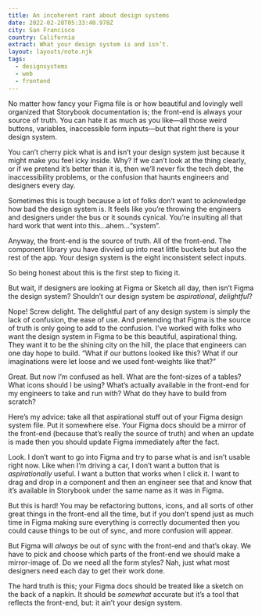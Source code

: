 ```yaml
---
title: An incoherent rant about design systems
date: 2022-02-28T05:33:40.978Z
city: San Francisco
country: California
extract: What your design system is and isn’t.
layout: layouts/note.njk
tags:
  - designsystems
  - web
  - frontend
---
```


No matter how fancy your Figma file is or how beautiful and lovingly well organized that Storybook documentation is; the front-end is always your source of truth. You can hate it as much as you like—all those weird buttons, variables, inaccessible form inputs—but that right there is your design system.

You can’t cherry pick what is and isn’t your design system just because it might make you feel icky inside. Why? If we can’t look at the thing clearly, or if we pretend it’s better than it is, then we’ll never fix the tech debt, the inaccessibility problems, or the confusion that haunts engineers and designers every day.

Sometimes this is tough because a lot of folks don’t want to acknowledge how bad the design system is. It feels like you’re throwing the engineers and designers under the bus or it sounds cynical. You’re insulting all that hard work that went into this...ahem...“system”.

Anyway, the front-end is the source of truth. All of the front-end. The component library you have divvied up into neat little buckets but also the rest of the app. Your design system is the eight inconsistent select inputs.

So being honest about this is the first step to fixing it.

But wait, if designers are looking at Figma or Sketch all day, then isn’t Figma the design system? Shouldn’t our design system be _aspirational_, _delightful_?

Nope! Screw delight. The delightful part of any design system is simply the lack of confusion, the ease of use. And pretending that Figma is the source of truth is only going to add to the confusion. I’ve worked with folks who want the design system in Figma to be this beautiful, aspirational thing. They want it to be the shining city on the hill, the place that engineers can one day hope to build. “What if our buttons looked like this? What if our imaginations were let loose and we used font-weights like that?”

Great. But now I’m confused as hell. What are the font-sizes of a tables? What icons should I be using? What’s actually available in the front-end for my engineers to take and run with? What do they have to build from scratch?

Here’s my advice: take all that aspirational stuff out of your Figma design system file. Put it somewhere else. Your Figma docs should be a mirror of the front-end (because that’s really the source of truth) and when an update is made then you should update Figma immediately after the fact.

Look. I don’t want to go into Figma and try to parse what is and isn’t usable right now. Like when I’m driving a car, I don’t want a button that is _aspirationally_ useful. I want a button that works when I click it. I want to drag and drop in a component and then an engineer see that and know that it’s available in Storybook under the same name as it was in Figma.

But this is hard! You may be refactoring buttons, icons, and all sorts of other great things in the front-end all the time, but if you don’t spend just as much time in Figma making sure everything is correctly documented then you could cause things to be out of sync, and more confusion will appear.

But Figma will _always_ be out of sync with the front-end and that’s okay. We have to pick and choose which parts of the front-end we should make a mirror-image of. Do we need all the form styles? Nah, just what most designers need each day to get their work done.

The hard truth is this; your Figma docs should be treated like a sketch on the back of a napkin. It should be _somewhat_ accurate but it’s a tool that reflects the front-end, but: it ain’t your design system.
